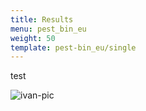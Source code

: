 ```yaml
---
title: Results
menu: pest_bin_eu
weight: 50
template: pest-bin_eu/single
---
```

test

![ivan-pic](../img/ivan_mijakovic.jpg)